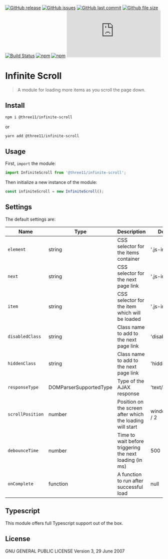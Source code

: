 [![GitHub release](https://img.shields.io/github/release/three11/infinite-scroll.svg)](https://github.com/three11/infinite-scroll/releases/latest)
[![GitHub issues](https://img.shields.io/github/issues/three11/infinite-scroll.svg)](https://github.com/three11/infinite-scroll/issues)
[![GitHub last commit](https://img.shields.io/github/last-commit/three11/infinite-scroll.svg)](https://github.com/three11/infinite-scroll/commits/master)
[![Github file size](https://img.shields.io/github/size/three11/infinite-scroll/dist/infinite-scroll.min.js.svg)](https://github.com/three11/infinite-scroll/)
[![Build Status](https://travis-ci.org/three11/infinite-scroll.svg?branch=master)](https://travis-ci.org/three11/infinite-scroll)
[![npm](https://img.shields.io/npm/dt/@three11/infinite-scroll.svg)](https://www.npmjs.com/package/@three11/infinite-scroll)
[![npm](https://img.shields.io/npm/v/@three11/infinite-scroll.svg)](https://www.npmjs.com/package/@three11/infinite-scroll)
[![Analytics](https://ga-beacon.appspot.com/UA-83446952-1/github.com/three11/infinite-scroll/README.md)](https://github.com/three11/infinite-scroll/)

# Infinite Scroll

> A module for loading more items as you scroll the page down.

## Install

```sh
npm i @three11/infinite-scroll
```

or

```sh
yarn add @three11/infinite-scroll
```

## Usage

First, `import` the module:

```javascript
import InfiniteScroll from '@three11/infinite-scroll';
```

Then initialize a new instance of the module:

```javascript
const infiniteScroll = new InfiniteScroll();
```

## Settings

The default settings are:

| Name             | Type                   | Description                                               | Default value          |
| ---------------- | ---------------------- | --------------------------------------------------------- | ---------------------- |
| `element`        | string                 | CSS selector for the items container                      | '.js-infinite'         |
| `next`           | string                 | CSS selector for the next page link                       | '.js-infinite\_\_next' |
| `item`           | string                 | CSS selector for the item which will be loaded            | '.js-infinite\_\_item' |
| `disabledClass`  | string                 | Class name to add to the next page link                   | 'disabled'             |
| `hiddenClass`    | string                 | Class name to add to the next page link                   | 'hidden'               |
| `responseType`   | DOMParserSupportedType | Type of the AJAX response                                 | 'text/html'            |
| `scrollPosition` | number                 | Position on the screen after which the loading will start | window.innerHeight / 2 |
| `debounceTime`   | number                 | Time to wait before triggering the next loading (in ms)   | 500                    |
| `onComplete`     | function               | A function to run after successful load                   | null                   |

## Typescript

This module offers full Typescript support out of the box.

## License

GNU GENERAL PUBLIC LICENSE
Version 3, 29 June 2007
